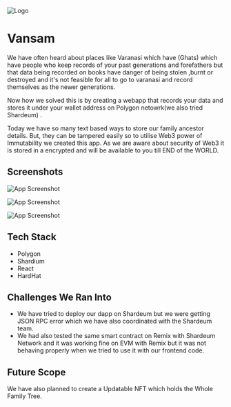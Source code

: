 

![Logo](https://res.cloudinary.com/dm6aa7jlg/image/upload/v1667843948/logo2_b86fo0.png)

# Vansam

We have often heard about places like Varanasi which have (Ghats) which have people who keep records of your past generations and forefathers but that data being recorded on books have danger of being stolen ,burnt or destroyed and it's not feasible for all to go to varanasi and record themselves as the newer generations.

Now how we solved this is by creating a webapp that records your data and stores it under your wallet address on Polygon netowrk(we also tried Shardeum) .

Today we have so many text based ways to store our family ancestor details. 
But, they can be tampered easily so to utilise Web3 power of Immutability we created this app.
As we are aware about security of Web3 it is stored in a encrypted and will be available to you till END of the WORLD.


## Screenshots

![App Screenshot](https://res.cloudinary.com/dm6aa7jlg/image/upload/v1667848406/Screenshot_20_ywuc1i.png)

![App Screenshot](https://res.cloudinary.com/dm6aa7jlg/image/upload/v1667848244/Screenshot_21_q9qf3y.png)

![App Screenshot](https://res.cloudinary.com/dm6aa7jlg/image/upload/v1667848243/Screenshot_19_tbwnhi.png)
## Tech Stack

* Polygon 
* Shardium
* React
* HardHat

## Challenges We Ran Into
* We have tried to deploy our dapp on Shardeum but we were getting JSON RPC error which we have also coordinated with the Shardeum team.
* We had also tested the same smart contract on Remix with Shardeum Network and it was working fine on EVM with Remix but it was not behaving properly when we tried to use it with our frontend code.

## Future Scope
We have also planned to create a Updatable NFT which holds the Whole Family Tree.

